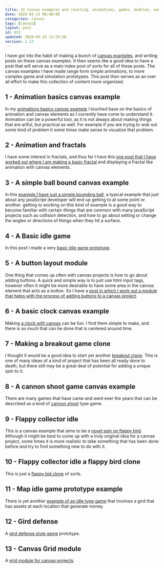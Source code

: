 ```yaml
---
title: 23 Canvas examples and counting, animations, games, modules, and more.
date: 2020-03-23 08:48:00
categories: canvas
tags: [canvas]
layout: post
id: 633
updated: 2020-03-23 11:29:58
version: 1.13
---
```


I have got into the habit of making a bunch of [canvas examples](https://developer.mozilla.org/en-US/docs/Web/API/Canvas_API/Tutorial), and writing posts on these canvas examples. It then seems like a good idea to have a post that will serve as a main index post of sorts for all of these posts. The canvas examples I have made range form simple animations, to more complex game and simulation prototypes. This post then serves as an over all effort to make this collection of content more organized.

<!-- more -->


## 1 - Animation basics canvas example

In my [animations basics canvas example](/2019/10/10/canvas-example-animation-basics/) I touched base on the basics of animation and canvas elements as I currently have come to understand it. Animation can be a powerful tool, as it is not always about making things that are artful, but practical as well. For example if you are trying to wok out some kind of problem it some times make sense to visualize that problem.

## 2 - Animation and fractals

I have some interest in fractals, and thus far I have this [one post that I have worked out where I am making a basic fractal](/2020/02/19/canvas-example-animation-fractal/) and displaying a fractal like animation with canvas elements.

## 3 - A simple ball bound canvas example

In this [example I have just a simple bounding ball](/2020/01/14/canvas-example-ball-bounce/), a typical example that just about any javaScript developer will end up getting to at some point or another. getting to working on this kind of example is a good way to become familiar with certain things that are common with many javaScript projects such as collision detection, and how to go about setting or change the angles or directions of things when they hit a surface.

## 4 - A Basic idle game

In this post I made a very [basic idle game prototype](/2020/02/01/canvas-example-basic-idle-game/). 

## 5 - A button layout module

One thing that comes up often with canvas projects is how to go about adding buttons. A quick and simple way is to just use html input tags, however often it might be more desirable to have some area in the canvas element that acts as a button. So I have a [post in which I work out a module that helps with the process of adding buttons to a canvas project](/2020/02/03/canvas-example-button-layout/).

## 6 - A basic clock canvas example

Making [a clock with canvas](/2019/12/13/canvas-example-clock-basic/) can be fun. I find them simple to make, and there is so much that can be done that is centered around time.

## 7 - Making a breakout game clone

I thought it would be a good idea to start yet another [breakout clone](/2020/02/13/canvas-example-game-breakout/). This is one of many ideas of a kind of project that has been all ready done to death, but there still may be a great deal of potential for adding a unique spin to it.

## 8 - A cannon shoot game canvas example

There are many games that have came and went ever the years that can be described as a kind of [cannon shoot](/2020/02/17/canvas-example-game-cannon-shoot/) type game.

## 9 - Flappy collector idle

This is a canvas example that aims to be a [novel spin on flappy bird](/2020/01/21/canvas-example-flappy-collector-idle/). Although it might be best to come up with a truly original idea for a canvas project, some times it is more realistic to take something that has been done before and try to find something new to do with it.

## 10 - Flappy collector idle a flappy bird clone

This is just a [flappy bid clone](/2020/01/16/canvas-example-flappy-collector/) of sorts.

## 11 - Map idle game prototype example

There is yet another [example of an idle type game](/2020/01/13/canvas-example-game-map-idle/) that involves a gird that has assets at each location that generate money.

## 12 - Gird defense

A [gird defense style game](/2019/11/27/canvas-example-grid-defence/) prototype. 

## 13 - Canvas Grid module

A [grid module for canvas projects](/2019/11/07/canvas-example-grid/).